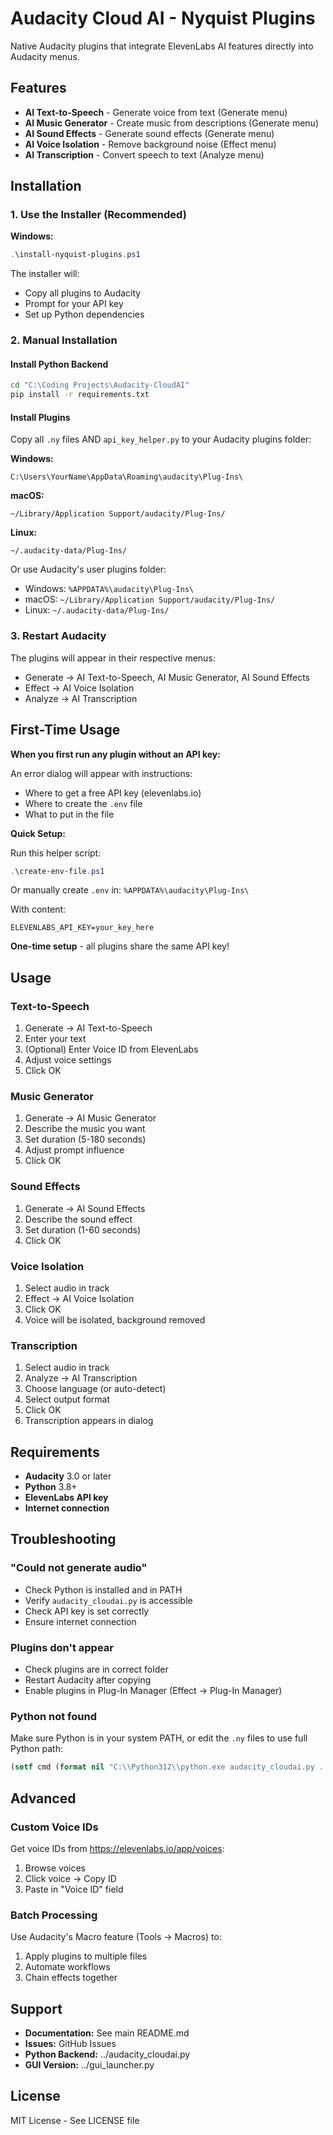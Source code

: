 # Audacity Cloud AI - Nyquist Plugins

Native Audacity plugins that integrate ElevenLabs AI features directly into Audacity menus.

## Features

- **AI Text-to-Speech** - Generate voice from text (Generate menu)
- **AI Music Generator** - Create music from descriptions (Generate menu)
- **AI Sound Effects** - Generate sound effects (Generate menu)
- **AI Voice Isolation** - Remove background noise (Effect menu)
- **AI Transcription** - Convert speech to text (Analyze menu)

## Installation

### 1. Use the Installer (Recommended)

**Windows:**
```powershell
.\install-nyquist-plugins.ps1
```

The installer will:
- Copy all plugins to Audacity
- Prompt for your API key
- Set up Python dependencies

### 2. Manual Installation

#### Install Python Backend

```bash
cd "C:\Coding Projects\Audacity-CloudAI"
pip install -r requirements.txt
```

#### Install Plugins

Copy all `.ny` files AND `api_key_helper.py` to your Audacity plugins folder:

**Windows:**
```
C:\Users\YourName\AppData\Roaming\audacity\Plug-Ins\
```

**macOS:**
```
~/Library/Application Support/audacity/Plug-Ins/
```

**Linux:**
```
~/.audacity-data/Plug-Ins/
```

Or use Audacity's user plugins folder:
- Windows: `%APPDATA%\audacity\Plug-Ins\`
- macOS: `~/Library/Application Support/audacity/Plug-Ins/`
- Linux: `~/.audacity-data/Plug-Ins/`

### 3. Restart Audacity

The plugins will appear in their respective menus:
- Generate → AI Text-to-Speech, AI Music Generator, AI Sound Effects
- Effect → AI Voice Isolation
- Analyze → AI Transcription

## First-Time Usage

**When you first run any plugin without an API key:**

An error dialog will appear with instructions:
- Where to get a free API key (elevenlabs.io)
- Where to create the `.env` file
- What to put in the file

**Quick Setup:**

Run this helper script:
```powershell
.\create-env-file.ps1
```

Or manually create `.env` in: `%APPDATA%\audacity\Plug-Ins\`

With content:
```
ELEVENLABS_API_KEY=your_key_here
```

**One-time setup** - all plugins share the same API key!

## Usage

### Text-to-Speech

1. Generate → AI Text-to-Speech
2. Enter your text
3. (Optional) Enter Voice ID from ElevenLabs
4. Adjust voice settings
5. Click OK

### Music Generator

1. Generate → AI Music Generator
2. Describe the music you want
3. Set duration (5-180 seconds)
4. Adjust prompt influence
5. Click OK

### Sound Effects

1. Generate → AI Sound Effects
2. Describe the sound effect
3. Set duration (1-60 seconds)
4. Click OK

### Voice Isolation

1. Select audio in track
2. Effect → AI Voice Isolation
3. Click OK
4. Voice will be isolated, background removed

### Transcription

1. Select audio in track
2. Analyze → AI Transcription
3. Choose language (or auto-detect)
4. Select output format
5. Click OK
6. Transcription appears in dialog

## Requirements

- **Audacity** 3.0 or later
- **Python** 3.8+
- **ElevenLabs API key**
- **Internet connection**

## Troubleshooting

### "Could not generate audio"

- Check Python is installed and in PATH
- Verify `audacity_cloudai.py` is accessible
- Check API key is set correctly
- Ensure internet connection

### Plugins don't appear

- Check plugins are in correct folder
- Restart Audacity after copying
- Enable plugins in Plug-In Manager (Effect → Plug-In Manager)

### Python not found

Make sure Python is in your system PATH, or edit the `.ny` files to use full Python path:
```lisp
(setf cmd (format nil "C:\\Python312\\python.exe audacity_cloudai.py ..."))
```

## Advanced

### Custom Voice IDs

Get voice IDs from https://elevenlabs.io/app/voices:
1. Browse voices
2. Click voice → Copy ID
3. Paste in "Voice ID" field

### Batch Processing

Use Audacity's Macro feature (Tools → Macros) to:
1. Apply plugins to multiple files
2. Automate workflows
3. Chain effects together

## Support

- **Documentation:** See main README.md
- **Issues:** GitHub Issues
- **Python Backend:** ../audacity_cloudai.py
- **GUI Version:** ../gui_launcher.py

## License

MIT License - See LICENSE file
